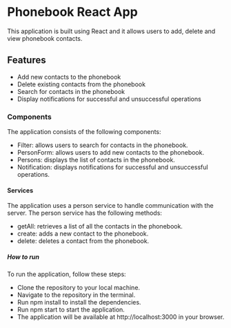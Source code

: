 # Phonebook React App
This application is built using React and it allows users to add, delete and view phonebook contacts.

## Features
- Add new contacts to the phonebook
- Delete existing contacts from the phonebook
- Search for contacts in the phonebook
- Display notifications for successful and unsuccessful operations

### Components
The application consists of the following components:

- Filter: allows users to search for contacts in the phonebook.
- PersonForm: allows users to add new contacts to the phonebook.
- Persons: displays the list of contacts in the phonebook.
- Notification: displays notifications for successful and unsuccessful operations.

#### Services
The application uses a person service to handle communication with the server. The person service has the following methods:

- getAll: retrieves a list of all the contacts in the phonebook.
- create: adds a new contact to the phonebook.
- delete: deletes a contact from the phonebook.

##### How to run
To run the application, follow these steps:

- Clone the repository to your local machine.
- Navigate to the repository in the terminal.
- Run npm install to install the dependencies.
- Run npm start to start the application.
- The application will be available at http://localhost:3000 in your browser.


